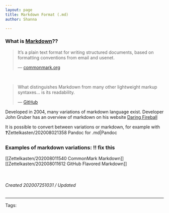 ```yaml
---
layout: page
title: Markdown Format (.md)
author: Shanna

---
```



### What is [Markdown](../mocs/%F0%9F%9F%A3MARKDOWN)??

> It’s a plain text format for writing structured documents, based on formatting conventions from email and usenet. 
> 
> — [commonmark.org](https://commonmark.org/)

<br>

> What distinguishes Markdown from many other lightweight markup syntaxes... is its readability. 
> 
> — [GitHub](https://github.com)

Developed in 2004, many variations of markdown language exist. Developer John Gruber has an overview of markdown on his website [Daring Fireball](https://daringfireball.net/projects/markdown/syntax#overview)

It is possible to convert between variations or markdown, for example with ❓Zettelkasten/202008021358 Pandoc for .md|Pandoc



### Examples of markdown variations: ‼️ fix this
[[Zettelkasten/202008011540 CommonMark Markdown]]
[[Zettelkasten/202008011612 GitHub Flavored Markdown]]




<br>


###### Created 202007251031 / Updated # 

---

Tags: 

